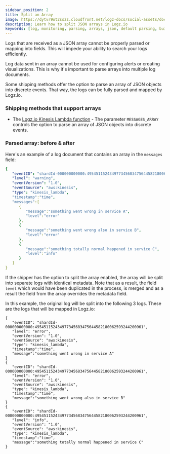 ```yaml
---
sidebar_position: 2
title: Split an Array
image: https://dytvr9ot2sszz.cloudfront.net/logz-docs/social-assets/docs-social.jpg
description: Learn how to split JSON arrays in Logz.io
keywords: [log, monitoring, parsing, arrays, json, default parsing, built in log types, log types, observability]
---
```





Logs that are received as a JSON array cannot be properly parsed or mapping into fields.
This will impede your ability to search your logs efficiently.

Log data sent in an array cannot be used for configuring alerts or creating visualizations. This is why it's important to parse arrays into multiple log documents.

Some shipping methods offer the option to parse an array of JSON objects into discrete events. That way, the logs can be fully parsed and mapped by Logz.io.


### Shipping methods that support arrays

* The [Logz.io Kinesis Lambda function](https://docs.logz.io/shipping/log-sources/kinesis.html) - The parameter `MESSAGES_ARRAY` controls the option to parse an array of JSON objects into discrete events.

### Parsed array: before & after

Here's an example of a log document that contains an array in the `messages` field:

```yml
{
   "eventID": "shardId-000000000000:495451152434977345683475644582180062593244200961",
   "level": "warning",
   "eventVersion": "1.0",
   "eventSource": "aws:kinesis",
   "type": "kinesis_lambda",
   "timestamp":"time",
   "messages":[
      {
         "message":"something went wrong in service A",
         "level":"error"
      },
      {
         "message":"something went wrong also in service B",
         "level":"error"
      },
      {
         "message":"something totally normal happened in service C",
         "level":"info"
      }
   ]
}
```

If the shipper has the option to split the array enabled, the array will be split into separate logs with identical metadata. Note that as a result, the field `level` which would have been duplicated in the process, is merged and as a result the field from the array overrides the metadata field.

In this example, the original log will be split into the following 3 logs. These are the logs that will be mapped in Logz.io:

```
{
   "eventID": "shardId-000000000000:495451152434977345683475644582180062593244200961",
   "level": "error",
   "eventVersion": "1.0",
   "eventSource": "aws:kinesis",
   "type": "kinesis_lambda",
   "timestamp":"time",
   "message":"something went wrong in service A"
}
{
   "eventID": "shardId-000000000000:495451152434977345683475644582180062593244200961",
   "level": "error",
   "eventVersion": "1.0",
   "eventSource": "aws:kinesis",
   "type": "kinesis_lambda",
   "timestamp":"time",
   "message":"something went wrong also in service B"
}
{
   "eventID": "shardId-000000000000:495451152434977345683475644582180062593244200961",
   "level": "info",
   "eventVersion": "1.0",
   "eventSource": "aws:kinesis",
   "type": "kinesis_lambda",
   "timestamp":"time",
   "message":"something totally normal happened in service C"
}
```
